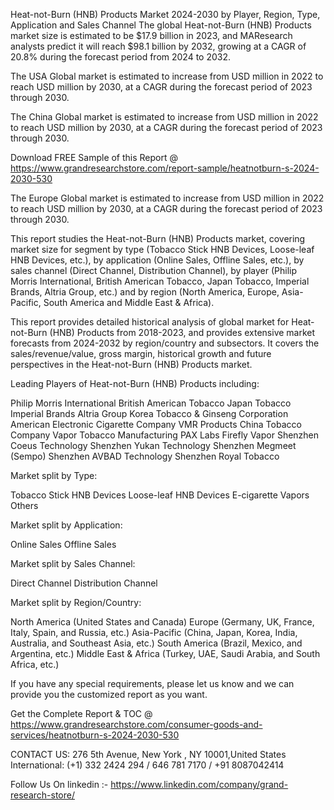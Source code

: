 Heat-not-Burn (HNB) Products Market 2024-2030 by Player, Region, Type, Application and Sales Channel
The global Heat-not-Burn (HNB) Products market size is estimated to be $17.9 billion in 2023, and MAResearch analysts predict it will reach $98.1 billion by 2032, growing at a CAGR of 20.8% during the forecast period from 2024 to 2032.

The USA Global market is estimated to increase from USD million in 2022 to reach USD million by 2030, at a CAGR during the forecast period of 2023 through 2030.

The China Global market is estimated to increase from USD million in 2022 to reach USD million by 2030, at a CAGR during the forecast period of 2023 through 2030.

Download FREE Sample of this Report @ https://www.grandresearchstore.com/report-sample/heatnotburn-s-2024-2030-530

The Europe Global market is estimated to increase from USD million in 2022 to reach USD million by 2030, at a CAGR during the forecast period of 2023 through 2030.

This report studies the Heat-not-Burn (HNB) Products market, covering market size for segment by type (Tobacco Stick HNB Devices, Loose-leaf HNB Devices, etc.), by application (Online Sales, Offline Sales, etc.), by sales channel (Direct Channel, Distribution Channel), by player (Philip Morris International, British American Tobacco, Japan Tobacco, Imperial Brands, Altria Group, etc.) and by region (North America, Europe, Asia-Pacific, South America and Middle East & Africa).

This report provides detailed historical analysis of global market for Heat-not-Burn (HNB) Products from 2018-2023, and provides extensive market forecasts from 2024-2032 by region/country and subsectors. It covers the sales/revenue/value, gross margin, historical growth and future perspectives in the Heat-not-Burn (HNB) Products market.

Leading Players of Heat-not-Burn (HNB) Products including:

Philip Morris International
British American Tobacco
Japan Tobacco
Imperial Brands
Altria Group
Korea Tobacco & Ginseng Corporation
American Electronic Cigarette Company
VMR Products
China Tobacco Company
Vapor Tobacco Manufacturing
PAX Labs
Firefly Vapor
Shenzhen Coeus Technology
Shenzhen Yukan Technology
Shenzhen Megmeet (Sempo)
Shenzhen AVBAD Technology
Shenzhen Royal Tobacco

Market split by Type:

Tobacco Stick HNB Devices
Loose-leaf HNB Devices
E-cigarette Vapors
Others

Market split by Application:

Online Sales
Offline Sales

Market split by Sales Channel:

Direct Channel
Distribution Channel

Market split by Region/Country:

North America (United States and Canada)
Europe (Germany, UK, France, Italy, Spain, and Russia, etc.)
Asia-Pacific (China, Japan, Korea, India, Australia, and Southeast Asia, etc.)
South America (Brazil, Mexico, and Argentina, etc.)
Middle East & Africa (Turkey, UAE, Saudi Arabia, and South Africa, etc.)

If you have any special requirements, please let us know and we can provide you the customized report as you want.

Get the Complete Report & TOC @ https://www.grandresearchstore.com/consumer-goods-and-services/heatnotburn-s-2024-2030-530

CONTACT US:
276 5th Avenue, New York , NY 10001,United States
International: (+1) 332 2424 294 / 646 781 7170 / +91 8087042414

Follow Us On linkedin :- https://www.linkedin.com/company/grand-research-store/
